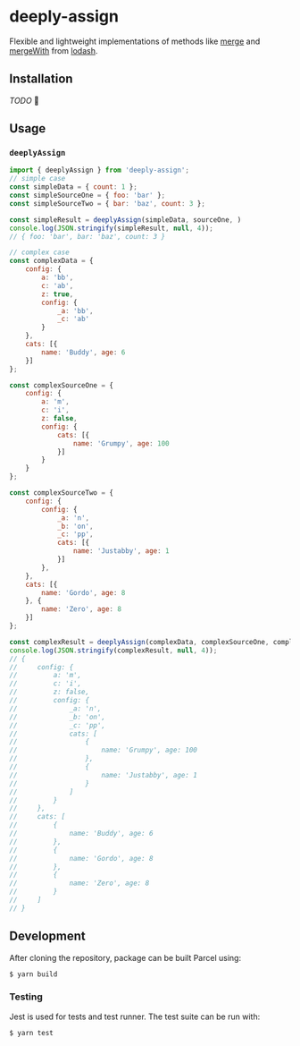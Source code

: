 # deeply-assign

Flexible and lightweight implementations of methods like [merge](https://lodash.com/docs/4.17.15#merge) and [mergeWith](https://lodash.com/docs/4.17.15#mergeWith) from [lodash](https://lodash.com/).

## Installation

_TODO_ 😬

## Usage

### `deeplyAssign`

```JavaScript
import { deeplyAssign } from 'deeply-assign';
// simple case
const simpleData = { count: 1 };
const simpleSourceOne = { foo: 'bar' };
const simpleSourceTwo = { bar: 'baz', count: 3 };

const simpleResult = deeplyAssign(simpleData, sourceOne, )
console.log(JSON.stringify(simpleResult, null, 4));
// { foo: 'bar', bar: 'baz', count: 3 }

// complex case
const complexData = {
    config: {
        a: 'bb',
        c: 'ab',
        z: true,
        config: {
            _a: 'bb',
            _c: 'ab'
        }
    },
    cats: [{
        name: 'Buddy', age: 6
    }]
};

const complexSourceOne = {
    config: {
        a: 'm',
        c: 'i',
        z: false,
        config: {
            cats: [{
                name: 'Grumpy', age: 100
            }]
        }
    }
};

const complexSourceTwo = {
    config: {
        config: {
            _a: 'n',
            _b: 'on',
            _c: 'pp',
            cats: [{
                name: 'Justabby', age: 1
            }]
        },
    },
    cats: [{
        name: 'Gordo', age: 8
    }, {
        name: 'Zero', age: 8
    }]
};

const complexResult = deeplyAssign(complexData, complexSourceOne, complexSourceTwo);
console.log(JSON.stringify(complexResult, null, 4));
// {
//     config: {
//         a: 'm',
//         c: 'i',
//         z: false,
//         config: {
//             _a: 'n',
//             _b: 'on',
//             _c: 'pp',
//             cats: [
//                 {
//                     name: 'Grumpy', age: 100
//                 },
//                 {
//                     name: 'Justabby', age: 1
//                 }
//             ]
//         }
//     },
//     cats: [
//         {
//             name: 'Buddy', age: 6
//         },
//         {
//             name: 'Gordo', age: 8
//         },
//         {
//             name: 'Zero', age: 8
//         }
//     ]
// }
```

## Development

After cloning the repository, package can be built Parcel using:

```sh
$ yarn build
```

### Testing

Jest is used for tests and test runner. The test suite can be run with:

```sh
$ yarn test
```
